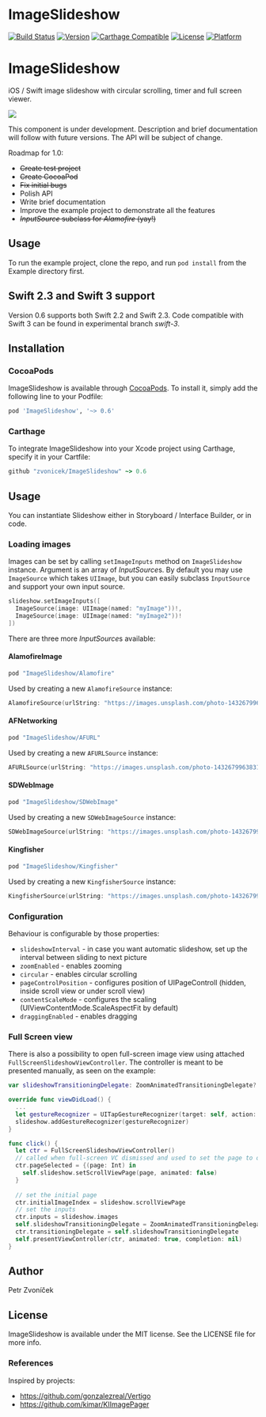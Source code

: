 # ImageSlideshow

[![Build Status](https://www.bitrise.io/app/9aaf3e552f3a575c.svg?token=AjiVckTN9ItQtJs873mYMw&branch=master)](https://www.bitrise.io/app/9aaf3e552f3a575c)
[![Version](https://img.shields.io/cocoapods/v/ImageSlideshow.svg?style=flat)](http://cocoapods.org/pods/ImageSlideshow)
[![Carthage Compatible](https://img.shields.io/badge/Carthage-compatible-4BC51D.svg?style=flat)](https://github.com/Carthage/Carthage)
[![License](https://img.shields.io/cocoapods/l/ImageSlideshow.svg?style=flat)](http://cocoapods.org/pods/ImageSlideshow)
[![Platform](https://img.shields.io/cocoapods/p/ImageSlideshow.svg?style=flat)](http://cocoapods.org/pods/ImageSlideshow)

# ImageSlideshow

iOS / Swift image slideshow with circular scrolling, timer and full screen viewer.

![](http://cl.ly/image/2v193I0G0h0Z/ImageSlideshow2.gif)


This component is under development. Description and brief documentation will follow with future versions. The API will be subject of change.

Roadmap for 1.0:
- ~~Create test project~~
- ~~Create CocoaPod~~
- ~~Fix initial bugs~~
- Polish API
- Write brief documentation
- Improve the example project to demonstrate all the features
- ~~*InputSource* subclass for *Alamofire* (yay!)~~

## Usage

To run the example project, clone the repo, and run `pod install` from the Example directory first.

## Swift 2.3 and Swift 3 support

Version 0.6 supports both Swift 2.2 and Swift 2.3. Code compatible with Swift 3 can be found in experimental branch *swift-3*. 

## Installation

### CocoaPods
ImageSlideshow is available through [CocoaPods](http://cocoapods.org). To install
it, simply add the following line to your Podfile:

```ruby
pod 'ImageSlideshow', '~> 0.6'
```

### Carthage
To integrate ImageSlideshow into your Xcode project using Carthage, specify it in your Cartfile: 

```ruby
github "zvonicek/ImageSlideshow" ~> 0.6
```

## Usage

You can instantiate Slideshow either in Storyboard / Interface Builder, or in code. 

### Loading images

Images can be set by calling ```setImageInputs``` method on ```ImageSlideshow``` instance. Argument is an array of *InputSource*s. By default you may use ```ImageSource``` which takes ```UIImage```, but you can easily subclass ```InputSource``` and support your own input source.

```swift
slideshow.setImageInputs([
  ImageSource(image: UIImage(named: "myImage"))!, 
  ImageSource(image: UIImage(named: "myImage2"))!
])
```

There are three more *InputSource*s available:

#### AlamofireImage

```ruby
pod "ImageSlideshow/Alamofire"
``` 

Used by creating a new `AlamofireSource` instance:
```swift
AlamofireSource(urlString: "https://images.unsplash.com/photo-1432679963831-2dab49187847?w=1080")
```

#### AFNetworking

```ruby
pod "ImageSlideshow/AFURL"
``` 

Used by creating a new `AFURLSource` instance:
```swift
AFURLSource(urlString: "https://images.unsplash.com/photo-1432679963831-2dab49187847?w=1080")
```

#### SDWebImage

```ruby
pod "ImageSlideshow/SDWebImage"
``` 

Used by creating a new `SDWebImageSource` instance:
```swift
SDWebImageSource(urlString: "https://images.unsplash.com/photo-1432679963831-2dab49187847?w=1080")
```

#### Kingfisher

```ruby
pod "ImageSlideshow/Kingfisher"
```
Used by creating a new `KingfisherSource` instance:
```swift
KingfisherSource(urlString: "https://images.unsplash.com/photo-1432679963831-2dab49187847?w=1080")
```
### Configuration

Behaviour is configurable by those properties:

- ```slideshowInterval``` - in case you want automatic slideshow, set up the interval between sliding to next picture
- ```zoomEnabled``` - enables zooming
- ```circular``` - enables circular scrolling
- ```pageControlPosition``` - configures position of UIPageControll (hidden, inside scroll view or under scroll view)
- ```contentScaleMode``` - configures the scaling (UIViewContentMode.ScaleAspectFit by default)
- ```draggingEnabled``` - enables dragging

### Full Screen view

There is also a possibility to open full-screen image view using attached `FullScreenSlideshowViewController`. The controller is meant to be presented manually, as seen on the example:

```swift
var slideshowTransitioningDelegate: ZoomAnimatedTransitioningDelegate?

override func viewDidLoad() {
  ...
  let gestureRecognizer = UITapGestureRecognizer(target: self, action: "openFullScreen")
  slideshow.addGestureRecognizer(gestureRecognizer)
}

func click() {
  let ctr = FullScreenSlideshowViewController()
  // called when full-screen VC dismissed and used to set the page to our original slideshow
  ctr.pageSelected = {(page: Int) in
    self.slideshow.setScrollViewPage(page, animated: false)
  }
  
  // set the initial page
  ctr.initialImageIndex = slideshow.scrollViewPage
  // set the inputs
  ctr.inputs = slideshow.images
  self.slideshowTransitioningDelegate = ZoomAnimatedTransitioningDelegate(slideshowView: slideshow, slideshowController: ctr)
  ctr.transitioningDelegate = self.slideshowTransitioningDelegate
  self.presentViewController(ctr, animated: true, completion: nil)
}
```

## Author

Petr Zvoníček

## License

ImageSlideshow is available under the MIT license. See the LICENSE file for more info.

### References

Inspired by projects: 
- https://github.com/gonzalezreal/Vertigo
- https://github.com/kimar/KIImagePager
